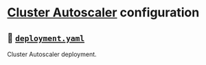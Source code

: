 # [Cluster Autoscaler](https://github.com/carlocorradini/autoscaler/tree/master/cluster-autoscaler) configuration

## :bookmark_tabs: [`deployment.yaml`](./deployment.yaml)

Cluster Autoscaler deployment.
